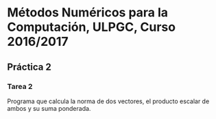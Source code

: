 # Métodos Numéricos para la Computación, ULPGC, Curso 2016/2017
## Práctica 2
### Tarea 2
Programa que calcula la norma de dos vectores, el producto escalar de ambos y su suma ponderada.
